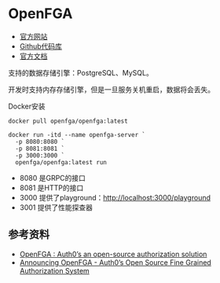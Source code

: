 # OpenFGA

- [官方网站](https://openfga.dev/)
- [Github代码库](https://github.com/openfga)
- [官方文档](https://openfga.dev/docs/authorization-and-openfga)

支持的数据存储引擎：PostgreSQL、MySQL。

开发时支持内存存储引擎，但是一旦服务关机重启，数据将会丢失。

Docker安装

```shell
docker pull openfga/openfga:latest

docker run -itd --name openfga-server `
  -p 8080:8080 `
  -p 8081:8081 `
  -p 3000:3000 `
  openfga/openfga:latest run
```

- 8080 是GRPC的接口
- 8081 是HTTP的接口
- 3000 提供了playground：<http://localhost:3000/playground>
- 3001 提供了性能探查器

## 参考资料

- [OpenFGA : Auth0’s an open-source authorization solution](https://openfga.dev/)
- [Announcing OpenFGA - Auth0’s Open Source Fine Grained Authorization System](https://auth0.com/blog/auth0s-openfga-open-source-fine-grained-authorization-system/)
